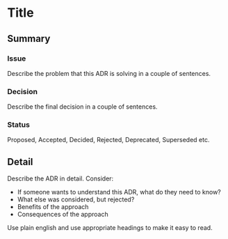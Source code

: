 # Title

## Summary

### Issue

Describe the problem that this ADR is solving in a couple of sentences.

### Decision

Describe the final decision in a couple of sentences.

### Status

Proposed, Accepted, Decided, Rejected, Deprecated, Superseded etc.

## Detail

Describe the ADR in detail. Consider:

* If someone wants to understand this ADR, what do they need to know?
* What else was considered, but rejected?
* Benefits of the approach
* Consequences of the approach

Use plain english and use appropriate headings to make it easy to read.

